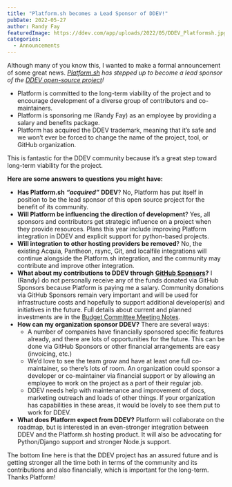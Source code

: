 ```yaml
---
title: "Platform.sh becomes a Lead Sponsor of DDEV!"
pubDate: 2022-05-27
author: Randy Fay
featuredImage: https://ddev.com/app/uploads/2022/05/DDEV_Platformsh.jpg
categories:
  - Announcements
---
```


Although many of you know this, I wanted to make a formal announcement of some great news. _[Platform.sh](https://platform.sh) has stepped up to become a lead sponsor of the [DDEV open-source project](https://github.com/drud/ddev)!_

- Platform is committed to the long-term viability of the project and to encourage development of a diverse group of contributors and co-maintainers.
- Platform is sponsoring me (Randy Fay) as an employee by providing a salary and benefits package.
- Platform has acquired the DDEV trademark, meaning that it’s safe and we won’t ever be forced to change the name of the project, tool, or GitHub organization.

This is fantastic for the DDEV community because it’s a great step toward long-term viability for the project.

**Here are some answers to questions you might have:**

- **Has Platform.sh** **_“acquired”_** **DDEV**? No, Platform has put itself in position to be the lead sponsor of this open source project for the benefit of its community.
- **Will Platform be influencing the direction of development**? Yes, all sponsors and contributors get strategic influence on a project when they provide resources. Plans this year include improving Platform integration in DDEV and explicit support for python-based projects.
- **Will integration to other hosting providers be removed**? No, the existing Acquia, Pantheon, rsync, Git, and localfile integrations will continue alongside the Platform.sh integration, and the community may contribute and improve other integration.
- **What about my contributions to DDEV through** [**GitHub Sponsors**](https://github.com/sponsors/rfay)**?** I (Randy) do not personally receive any of the funds donated via GitHub Sponsors because Platform is paying me a salary. Community donations via GitHub Sponsors remain very important and will be used for infrastructure costs and hopefully to support additional developer(s) and initiatives in the future. Full details about current and planned investments are in the [Budget Committee Meeting Notes](https://github.com/drud/ddev/discussions).
- **How can my organization sponsor DDEV?** There are several ways:
  - A number of companies have financially sponsored specific features already, and there are lots of opportunities for the future. This can be done via GitHub Sponsors or other financial arrangements are easy (invoicing, etc.)
  - We’d love to see the team grow and have at least one full co-maintainer, so there’s lots of room. An organization could sponsor a developer or co-maintainer via financial support or by allowing an employee to work on the project as a part of their regular job.
  - DDEV needs help with maintenance and improvement of docs, marketing outreach and loads of other things. If your organization has capabilities in these areas, it would be lovely to see them put to work for DDEV.
- **What does Platform expect from DDEV?** Platform will collaborate on the roadmap, but is interested in an even-stronger integration between DDEV and the Platform.sh hosting product. It will also be advocating for Python/Django support and stronger Node.js support.

The bottom line here is that the DDEV project has an assured future and is getting stronger all the time both in terms of the community and its contributions and also financially, which is important for the long-term. Thanks Platform!
